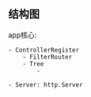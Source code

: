 ## 结构图

app核心:

    - ControllerRegister
        - FilterRouter
        - Tree
            -

    - Server: http.Server
